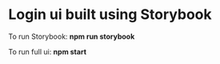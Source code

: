 # Login ui built using Storybook

To run Storybook: **npm run storybook**

To run full ui: **npm start**
